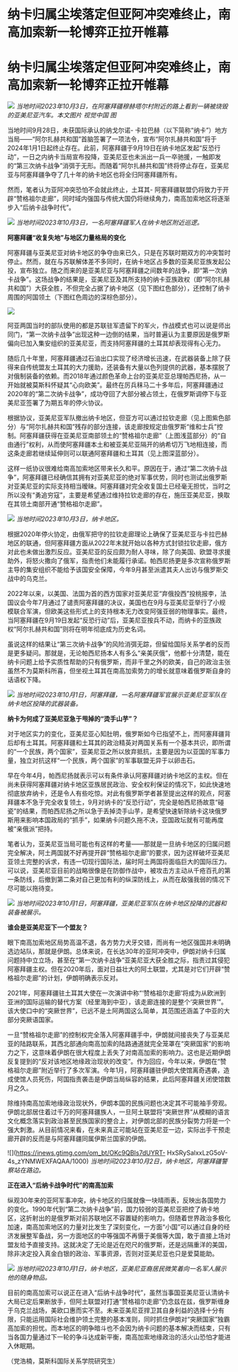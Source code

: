 # 纳卡归属尘埃落定但亚阿冲突难终止，南高加索新一轮博弈正拉开帷幕

# 纳卡归属尘埃落定但亚阿冲突难终止，南高加索新一轮博弈正拉开帷幕

![](https://inews.gtimg.com/om_bt/OaXfbe-Y5YNJ1tjARzVsDEoRJygs1l1Ovh34FWBL3if54AA/1000)
_当地时间2023年10月3日，在阿塞拜疆穆赫塔尔村附近的路上看到一辆被烧毁的亚美尼亚汽车。本文图片 视觉中国 图_

当地时间9月28日，未获国际承认的纳戈尔诺-
卡拉巴赫（以下简称“纳卡”）地方当局——“阿尔扎赫共和国”首脑签署了一项法令，宣布“阿尔扎赫共和国”将于2024年1月1日起终止存在。此前，阿塞拜疆于9月19日在纳卡地区发起“反恐行动”，一日之内纳卡当局宣布投降，亚美尼亚也未派出一兵一卒驰援，一触即发的“第三次纳卡战争”消弭于无形。而随着“阿尔扎赫共和国”终将停止存在，亚美尼亚与阿塞拜疆争夺了几十年的纳卡地区也将全归阿塞拜疆所有。

然而，笔者认为亚阿冲突恐怕不会就此终止，土耳其-
阿塞拜疆联盟仍将致力于开辟“赞格祖尔走廊”，同时域内强国与传统大国仍将继续角力，南高加索地区将逐渐步入“后纳卡战争时代”。

![](https://inews.gtimg.com/om_bt/OMwumHjA9efLPjf8HbqrwcBADD3sJ8ehpYdTNpv3T38p8AA/1000)
_当地时间2023年10月3日，一名阿塞拜疆军人在纳卡地区附近巡逻。_

**阿塞拜疆“收复失地”与地区力量格局的变化**

阿塞拜疆与亚美尼亚对纳卡地区的争夺由来已久，只是在苏联时期双方的冲突暂时停止。然而，就在与苏联解体差不多同时，在纳卡地区占多数的亚美尼亚族发起公投，宣布独立。随之而来的是亚美尼亚与阿塞拜疆之间数年的战争，即“第一次纳卡战争”。这场战争的结果是，亚美尼亚及其所支持的纳卡亚族政权（即“阿尔扎赫共和国”）大获全胜，不但完全占据了纳卡地区（见下图红色部分），还控制了纳卡周围的阿国领土（下图红色周边的深棕色部分）。

![](https://inews.gtimg.com/om_bt/OGk_UXpq6whB9b_tlR9rpK86NDZyEb0O66T_nQwWIPoR4AA/1000)

阿亚两国当时的部队使用的都是苏联驻军遗留下的军火，作战模式也可以说是师出同门，“第一次纳卡战争”出现这种一边倒的结果，当时普遍认为主要原因是俄罗斯偏向已加入集安组织的亚美尼亚，而支持阿塞拜疆的土耳其却表现得有心无力。

随后几十年里，阿塞拜疆通过石油出口实现了经济增长迅速，在武器装备上除了获得来自传统盟友土耳其的大力援助，还装备有大量以色列提供的武器，基本摆脱了对俄制装备的依赖。而2018年通过颜色革命上台的亚美尼亚总理帕西尼扬，从一开始就被莫斯科怀疑其“心向欧美”。最终在厉兵秣马二十多年后，阿塞拜疆通过2020年的“第二次纳卡战争”，成功夺回了大部分被占领土，在俄罗斯调停下与亚美尼亚签署了为期五年的停火协议。

根据协议，亚美尼亚军队撤出纳卡地区，但亚方可以通过拉钦走廊（见上图紫色部分）与“阿尔扎赫共和国”残存的部分连接，该走廊按规定由俄罗斯“维和士兵”控制。阿塞拜疆获得在亚美尼亚南部领土的“赞格祖尔走廊”（上图浅蓝部分）的“自由通行”权利，从而使阿塞拜疆本土和被亚美尼亚隔开的纳希切万飞地相连接，而这条走廊若继续延伸则可以联通阿塞拜疆和土耳其（见上图深蓝部分）。

这样一纸协议很难给南高加索地区带来长久和平。原因在于，通过“第二次纳卡战争”，阿塞拜疆已经确信其拥有对亚美尼亚的绝对军事优势，同时也测试出俄罗斯对亚美尼亚的实际支持相当暧昧。阿塞拜疆对完全收复国土已经毫无担忧，当时之所以没有“勇追穷寇”，主要是希望通过维持拉钦走廊的存在，施压亚美尼亚，换取在其领土南部开通“赞格祖尔走廊”。

![](https://inews.gtimg.com/om_bt/O5aUiUdbwOu2lqARbu9mPur1cnjIS_VY9cfnnnWqeOK6IAA/1000)
_当地时间2023年10月3日，纳卡地区。_

根据2020年停火协定，由俄军把守的拉钦走廊理论上确保了亚美尼亚与卡拉巴赫地区的联通，但阿塞拜疆方面从2022年末就开始以各种方式封锁拉钦走廊，俄方对此也未做出激烈反应。亚美尼亚的反应颇为耐人寻味，除了向美国、欧盟寻求援助外，将怒火撒向了俄军，指责他们未能履行承诺。帕西尼扬更是多次宣称俄罗斯主导的集安组织不能给予该国安全保障，今年9月甚至派遣其夫人出访与俄罗斯交战中的乌克兰。

2022年以来，以美国、法国为首的西方国家对亚美尼亚“弃俄投西”投桃报李，法国议会今年7月通过了谴责阿塞拜疆的决议，美国也在9月与亚美尼亚举行了小规模联合军演，但欧美这些形式上的支持根本无力改变阿强亚弱的物理事实。最终，当阿塞拜疆在9月19日发起“反恐行动”后，亚美尼亚按兵不动，而纳卡的亚族政权“阿尔扎赫共和国”则将在明年彻底成为历史名词。

虽说这样的结果让“第三次纳卡战争”的风险消弭无踪，但留给国际关系学者的反而是更多疑问。那就是，无论帕西尼扬本人有多么“亲美厌俄”，他都十分清楚，能在纳卡问题上给予实质性帮助的只有俄罗斯，而非千里之外的欧美，自己的政治主张虽然不为莫斯科所喜，但坐视土耳其在南高加索势力的增长就意味着俄罗斯自身的话语权下降。

![](https://inews.gtimg.com/om_bt/ONYHN62pfqyK77-TA-4ztgpLyGQSgojiXbOZ8Py3qpo1EAA/1000)
_当地时间2023年10月1日，阿塞拜疆，一名阿塞拜疆军官展示亚美尼亚军队在纳卡地区投降的武器装备。_

**纳卡为何成了亚美尼亚急于甩掉的“烫手山芋”？**

对于地区实力的变化，亚美尼亚心知肚明，俄罗斯如今已指望不上，而阿塞拜疆背后却有土耳其。阿塞拜疆和土耳其的政治精英对两国关系有一个基本共识，即所谓的“一个民族，两个国家”，亚美尼亚之所以放弃抵抗，主要是因为以亚国的军事力量，独立对抗这样“一个民族，两个国家”的军事联盟无异于以卵击石。

早在今年4月，帕西尼扬就表示可以有条件承认阿塞拜疆对纳卡地区的主权。但在尚未获得阿塞拜疆对纳卡地区亚族居民政治、安全权利保证的情况下，如此快速地彻底放弃纳卡，还是令人有些吃惊。对此有俄罗斯学者甚至提出这样的观点，阿塞拜疆本不急于完全收复领土，9月对纳卡的“反恐行动”，完全是帕西尼扬故意“碰瓷”的结果，而帕西尼扬之所以急于丢掉烫手山芋，是希望快速斩除纳卡这块俄罗斯用来影响本国政局的“抓手”，如果纳卡问题久拖不决，亚国政坛就有可能再度被“亲俄派”把持。

笔者认为，亚美尼亚当局可能也有这样的考量——那就是一旦纳卡地区的归属问题完全解决，阿土两国就不好再提开辟“赞格祖尔走廊”的要求，因为这样破坏亚美尼亚领土完整的诉求，有违一切现行国际法，届时阿土两国将面临巨大的国际压力。可以说，亚美尼亚目前的战略很像是在防御作战中，被攻击方主动从千疮百孔的第一条防线，后撤到第二条对自己更加有利的纵深防线上，从而在敌强我弱的情况下尽可能以拖待变。

![](https://inews.gtimg.com/om_bt/OcgV5we4IyG2E-qguECtUT3Z9AEtwQ640rjtamI57XLsAAA/1000)
_当地时间2023年10月1日，阿塞拜疆，亚美尼亚军队在纳卡地区投降的武器和装备被展示。_

**谁会是亚美尼亚下一个盟友？**

眼下南高加索地区局势高温不退，各方势力犬牙交错，而尚有一地区强国并未明确选边站队，那就是伊朗。总体来说，在长达30年的亚阿冲突中，伊朗对纳卡归属问题持中立立场，甚至在“第一次纳卡战争”亚美尼亚大获全胜之际，指责过其侵犯阿塞拜疆主权。但在2020年后，面对日益壮大的阿土联盟，尤其是对它们开辟“赞格祖尔走廊”的计划，伊朗明确表示反对。

2021年，阿塞拜疆驻土耳其大使在一次演讲中称“‘赞格祖尔走廊’将成为从欧洲到亚洲的国际运输的替代方案（经里海到中亚），该走廊连接的是整个‘突厥世界’”。该大使口中的“突厥世界”，已远不是土阿两国这么简单，其范围还涵盖了中亚的大部分突厥语国家。

一旦“赞格祖尔走廊”的控制权完全落入阿塞拜疆手中，伊朗就间接丧失了与亚美尼亚的陆路联系，其西北部通向南高加索的陆路通道就完全笼罩在“突厥国家”的影响力之下，这意味着伊朗在很大程度上丢失了对南高加索的影响力。这也是近期伊朗反复提到的“反对该地区地缘政治现状的改变”。作为回应，今年以来，伊朗在“赞格祖尔走廊”附近举行了多次军演。今年1月，阿塞拜疆驻伊朗大使馆离奇遇袭，造成使馆人员死伤，阿国指责袭击是伊朗当局纵容的结果，此后阿塞拜疆关闭使馆数月之久。

除维持南高加索地缘政治现状外，伊朗本国的民族问题也决定其不可能袖手旁观。伊朗北部居住着过千万的阿塞拜疆族人，一旦阿土联盟将“突厥世界”从模糊的语言文化概念落实到政治甚至民族国家的整合上，对伊朗北部的民族分裂势力将是一个强大刺激。从目前情况来看，在未来真正可能站在亚美尼亚一边，实际出手干预走廊开辟的反而是与阿塞拜疆同属伊斯兰国家的伊朗。

![](https://inews.gtimg.com/om_bt/OKc9QBIs7dUYRT-
HxSRySalxxLzG5oV-4s_zYNMWEXFAQAA/1000) _当地时间2023年10月2日，纳卡地区，阿塞拜疆警察站在路边。_

**正在进入“后纳卡战争时代”的南高加索**

纵观30年来的亚阿军事冲突，纳卡地区的归属就像一块晴雨表，反映出各国势力的变化。1990年代到“第二次纳卡战争”前，国力较弱的亚美尼亚把控了纳卡地区，这折射出的是俄罗斯对前苏联地区不容置疑的影响力。但随着世界政治多极化加速，南高加索地区的力量对比发生了深刻变化，一方面“小国”可以通过自身的经济发展整军备战，另一方面地区的中等强国不再慑于美俄等大国，敢于直接上场对盟友给予直接支持。这就决定了无论是近在咫尺的俄罗斯，还是远隔重洋的美国，除非决定投入真金白银的政治、军事资源，否则对亚美尼亚也只是爱莫能助。

![](https://inews.gtimg.com/om_bt/OnJwWa8PNkuoc30dv0KwXPLqnVFK0iGks0VpkAinTYSBcAA/1000)
_当地时间2023年10月1日，纳卡地区，亚美尼亚裔居民微笑着向一名军人展示他的随身物品。_

目前的南高加索可以说正在进入“后纳卡战争时代”，虽然当事国亚美尼亚认清纳卡大局已定后果断放手，但阿土联盟对打通“赞格祖尔走廊”仍念兹在兹，俄罗斯缠身于乌克兰战场，美欧口惠而实不至。未来亚美尼亚捍卫其自身利益的选择十分有限，只能运用国际社会维护领土完整的基本准则，同时抓住伊朗对“突厥国家”独霸高加索的担忧。而本地区的明争暗斗也不会因为纳卡问题的基本解决而结束，只有当各国力量通过下一轮的争斗达成新平衡，南高加索地缘政治的活火山恐怕才能进入休眠期。

（党浩楠，莫斯科国际关系学院研究生）

